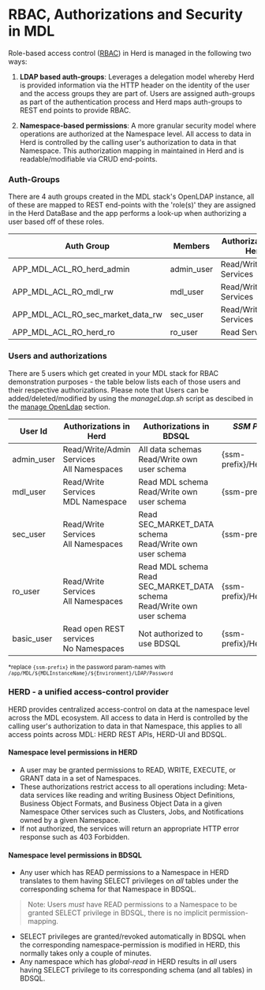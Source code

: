 RBAC, Authorizations and Security in MDL
=========================================


Role-based access control ([RBAC](https://en.wikipedia.org/wiki/Role-based_access_control)) in Herd is managed in the following two ways:

1. <b>LDAP based auth-groups</b>: Leverages a delegation model whereby Herd is provided information via the HTTP header on the identity of the user and the
   access groups they are part of. Users are assigned auth-groups as part of the authentication process and Herd maps auth-groups to REST end points to provide RBAC.
   
2. <b>Namespace-based permissions</b>: A more granular security model where operations are authorized at the Namespace level. All access to data in Herd is controlled by the calling user's authorization to data in that Namespace.
   This authorization mapping in maintained in Herd and is readable/modifiable via CRUD end-points.  
   

### Auth-Groups

There are 4 auth groups created in the MDL stack's OpenLDAP instance, all of these are mapped to REST end-points with the 'role(s)' they are assigned in the Herd DataBase and the app 
performs a look-up when authorizing a user based off of these roles. 

|   **Auth Group**   | **Members** |   **Authorizations in Herd**  |
|       ----         |    ----     |              ----             |
| APP_MDL_ACL_RO_herd_admin | admin_user | Read/Write/Admin Services |
| APP_MDL_ACL_RO_mdl_rw | mdl_user | Read/Write Services |
| APP_MDL_ACL_RO_sec_market_data_rw | sec_user | Read/Write Services |
| APP_MDL_ACL_RO_herd_ro | ro_user | Read Services |


### Users and authorizations

There are 5 users which get created in your MDL stack for RBAC demonstration purposes - the table below lists each of those users and their respective authorizations. 
Please note that Users can be added/deleted/modified by using the _manageLdap.sh_ script as descibed in the [manage OpenLdap](admin-guide.md#managing-openldap-users-and-groups) section.                             

|   **User Id**    |   **Authorizations in Herd**    |    **Authorizations in BDSQL**    |   **SSM Parameter* name for Password**    |
| ----- | ----- | ----- | ----- |
| admin_user | Read/Write/Admin Services <br> All Namespaces | All data schemas <br> Read/Write own user schema | {ssm-prefix}/HerdAdminPassword
| mdl_user | Read/Write Services <br> MDL Namespace | Read MDL schema <br> Read/Write own user schema | {ssm-prefix}/HerdMdlPassword 
| sec_user | Read/Write Services <br> All Namespaces | Read SEC_MARKET_DATA schema <br> Read/Write own user schema | {ssm-prefix}/HerdSecPassword	
| ro_user | Read/Write Services <br> All Namespaces | Read MDL schema <br> Read SEC_MARKET_DATA schema <br> Read/Write own user schema  | {ssm-prefix}/HerdRoUserPassword 
| basic_user | Read open REST services <br> No Namespaces | Not authorized to use BDSQL | {ssm-prefix}/HerdBasicUserPassword

<sup>*replace `{ssm-prefix}` in the password param-names with `/app/MDL/${MDLInstanceName}/${Environment}/LDAP/Password` </sup>


### HERD - a unified access-control provider

HERD provides centralized access-control on data at the namespace level across the MDL ecosystem. All access to data in Herd is controlled by the calling user's authorization to data in that Namespace, 
this applies to all access points across MDL: HERD REST APIs, HERD-UI and BDSQL. 

#### Namespace level permissions in HERD

  * A user may be granted permissions to READ, WRITE, EXECUTE, or GRANT data in a set of Namespaces. 
  * These authorizations restrict access to all operations including:
      Meta-data services like reading and writing Business Object Definitions, Business Object Formats, and Business Object Data in a given Namespace
      Other services such as Clusters, Jobs, and Notifications owned by a given Namespace.
  * If not authorized, the services will return an appropriate HTTP error response such as 403 Forbidden.
 
#### Namespace level permissions in BDSQL
 
  * Any user which has READ permissions to a Namespace in HERD translates to them having SELECT privileges on *all* tables under the corresponding schema for that Namespace in BDSQL.
  > Note: Users *must* have READ permissions to a Namespace to be granted SELECT privilege in BDSQL, there is no implicit permission-mapping.
  
  * SELECT privileges are granted/revoked automatically in BDSQL when the corresponding namespace-permission is modified in HERD, this normally takes only a couple of minutes.
  * Any namespace which has *global-read* in HERD results in *all* users having SELECT privilege to its corresponding schema (and all tables) in BDSQL. 
  